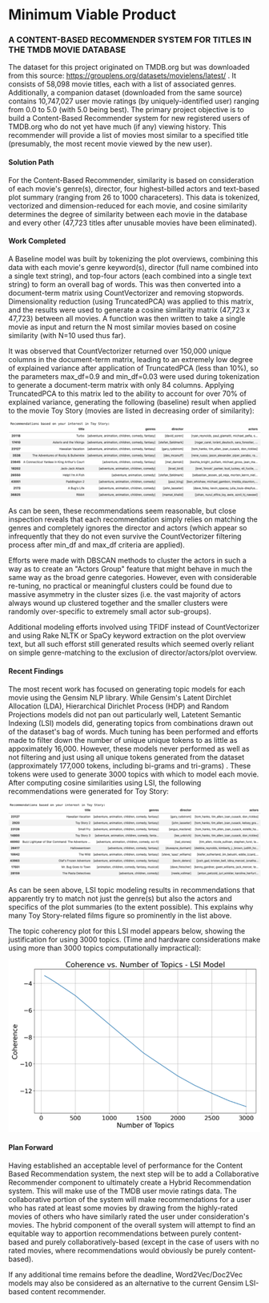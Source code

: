 # Minimum Viable Product

### A CONTENT-BASED RECOMMENDER SYSTEM FOR TITLES IN THE TMDB MOVIE DATABASE

The dataset for this project originated on TMDB.org but was downloaded from this source: https://grouplens.org/datasets/movielens/latest/ . It consists of 58,098 movie titles, each with a list of associated genres. Additionally, a companion dataset (downloaded from the same source) contains 10,747,027 user movie ratings (by uniquely-identified user) ranging from 0.0 to 5.0 (with 5.0 being best). The primary project objective is to build a Content-Based Recommender system for new registered users of TMDB.org who do not yet have much (if any) viewing history. This recommender will provide a list of movies most similar to a specified title (presumably, the most recent movie viewed by the new user).

#### Solution Path

For the Content-Based Recommender, similarity is based on consideration of each movie's genre(s), director, four highest-billed actors and text-based plot summary (ranging from 26 to 1000 characeters). This data is tokenized, vectorized and dimension-reduced for each movie, and cosine similarity determines the degree of similarity between each movie in the database and every other (47,723 titles after unusable movies have been eliminated).

#### Work Completed

A Baseline model was built by tokenizing the plot overviews, combining this data with each movie's genre keyword(s), director (full name combined into a single text string), and top-four actors (each combined into a single text string) to form an overall bag of words. This was then converted into a document-term matrix using CountVectorizer and removing stopwords. Dimensionality reduction (using TruncatedPCA) was applied to this matrix, and the results were used to generate a cosine similarity matrix (47,723 x 47,723) between all movies. A function was then written to take a single movie as input and return the N most similar movies based on cosine similarity (with N=10 used thus far).

It was observed that CountVectorizer returned over 150,000 unique columns in the document-term matrix, leading to an extremely low degree of explained variance after application of TruncatedPCA (less than 10%), so the parameters max_df=0.9 and min_df=0.03 were used during tokenization to generate a document-term matrix with only 84 columns. Applying TruncatedPCA to this matrix led to the ability to account for over 70% of explained variance, generating the following (baseline) result when applied to the movie Toy Story (movies are listed in decreasing order of similarity):

![BaselineResults](../MVP/mvp_george_pappy/BaselineResults.png)

As can be seen, these recommendations seem reasonable, but close inspection reveals that each recommendation simply relies on matching the genres and completely ignores the director and actors (which appear so infrequently that they do not even survive the CountVectorizer filtering process after min_df and max_df criteria are applied).

Efforts were made with DBSCAN methods to cluster the actors in such a way as to create an "Actors Group" feature that might behave in much the same way as the broad genre categories. However, even with considerable re-tuning, no practical or meaningful clusters could be found due to massive asymmetry in the cluster sizes (i.e. the vast majority of actors always wound up clustered together and the smaller clusters were randomly over-specific to extremely small actor sub-groups).

Additional modeling efforts involved using TFIDF instead of CountVectorizer and using Rake NLTK or SpaCy keyword extraction on the plot overview text, but all such efforst still generated results which seemed overly reliant on simple genre-matching to the exclusion of director/actors/plot overview.

#### Recent Findings

The most recent work has focused on generating topic models for each movie using the Gensim NLP library. While Gensim's Latent Dirchlet Allocation (LDA), Hierarchical Dirichlet Process (HDP) and Random Projections models did not pan out particularly well, Latetent Semantic Indexing (LSI) models did, generating topics from combinations drawn out of the dataset's bag of words. Much tuning has been performed and efforts made to filter down the number of unique unique tokens to as little as appoximately 16,000. However, these models never performed as well as not filtering and just using all unique tokens generated from the dataset (approximately 177,000 tokens, including bi-grams and tri-grams) . These tokens were used to generate 3000 topics with which to model each movie.  After computing cosine similarities using LSI, the following recommendations were generated for Toy Story:

![BestLSI_Results](../MVP/mvp_george_pappy/BestLSI_Results.png)

As can be seen above, LSI topic modeling results in recommendations that apparently try to match not just the genre(s) but also the actors and specifics of the plot summaries (to the extent possible). This explains why many Toy Story-related films figure so prominently in the list above.

The topic coherency plot for this LSI model appears below, showing the justification for using 3000 topics. (Time and hardware considerations make using more than 3000 topics computationally impractical):

![LSI_Coherence_Plot](../MVP/mvp_george_pappy/LSI_Coherence_Plot.png)



#### Plan Forward

Having established an acceptable level of performance for the Content Based Recommendation system, the next step will be to add a Collaborative Recommender component to ultimately create a Hybrid Recommendation system. This will make use of the TMDB user movie ratings data. The collaborative portion of the system will make recommendations for a user who has rated at least some movies by drawing from the highly-rated movies of others who have similarly rated the user under consideration's movies. The hybrid component of the overall system will attempt to find an equitable way to apportion recommendations between purely content-based and purely collaboratively-based (except in the case of users with no rated movies, where recommendations would obviously be purely content-based).

If any additional time remains before the deadline, Word2Vec/Doc2Vec models may also be considered as an alternative to the current Gensim LSI-based content recommender.
